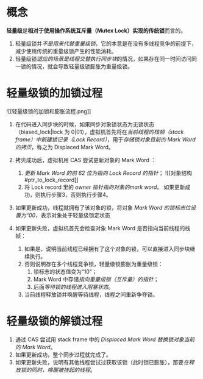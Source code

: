 # 概念
**轻量级**是**相对于使用操作系统互斥量（Mutex Lock）实现的传统锁**而言的。

1. 轻量级锁并*不是用来代替重量级锁*，它的本意是在没有多线程竞争的前提下，减少使用传统的重量级锁产生的性能消耗。
2. 轻量级锁*适应的场景是线程交替执行同步块*的情况，如果存在同一时间访问同一锁的情况，就会导致轻量级锁膨胀为重量级锁。

# 轻量级锁的加锁过程
![[轻量级锁的加锁和膨胀流程.png]]

1. 在代码进入同步块的时候，如果同步对象锁状态为无锁状态（biased_lock|lock 为 0|01），虚拟机首先将在*当前线程的栈帧（stack frame）中新建锁记录（Lock Record）*，用于*存储锁对象目前的 Mark Word的拷贝*，称之为 Displaced Mark Word。

2. 拷贝成功后，虚拟机用 CAS 尝试更新对象的 Mark Word ：
	1. *更新 Mark Word 的前 62 位为指向 Lock Record 的指针*； ![[对象结构#ptr_to_lock_record]]
	2. 将 Lock record 里的 *owner 指针指向对象的mark word*。
	如果更新成功，则执行步骤3，否则执行步骤4。
3. 如果更新成功，线程就拥有了该对象的锁，将对象 *Mark Word 的锁标志位设置为“00*，表示对象处于轻量级锁定状态
4. 如果更新失败，虚拟机首先会检查对象 Mark Word 是否指向当前线程的栈帧：
	1. 如果是，说明当前线程已经拥有了这个对象的锁，可以直接进入同步块继续执行。
	2. 否则说明存在多个线程竞争锁，轻量级锁膨胀为重量级锁：
		1. 锁标志的状态值变为“10”；
		2. Mark Word 中存储*指向重量级锁（互斥量）的指针*；
		3. 后面*等待锁的线程进入阻塞状态*。 
	3. 当前线程释放锁并唤醒等待线程，线程之间重新争夺锁。
  
  
  # 轻量级锁的解锁过程

1. 通过 CAS 尝试用 stack frame 中的 *Displaced Mark Word 替换锁对象当前的 Mark Word*。
2. 如果更新成功，整个同步过程就完成了。
3. 如果更新失败，说明有其他线程尝试过获取该锁（此时锁已膨胀），那要*在释放锁的同时，唤醒被挂起的线程*。